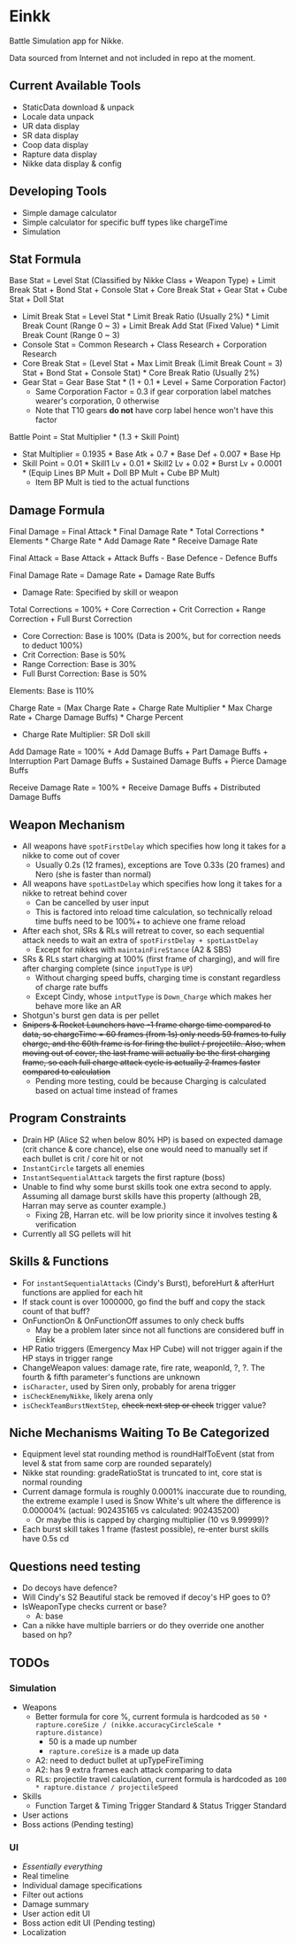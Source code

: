 # Einkk
Battle Simulation app for Nikke.

Data sourced from Internet and not included in repo at the moment.

## Current Available Tools
- StaticData download & unpack
- Locale data unpack
- UR data display
- SR data display
- Coop data display
- Rapture data display
- Nikke data display & config

## Developing Tools
- Simple damage calculator
- Simple calculator for specific buff types like chargeTime
- Simulation

## Stat Formula
Base Stat = Level Stat (Classified by Nikke Class + Weapon Type) + Limit Break Stat + Bond Stat + Console Stat + Core Break Stat + Gear Stat + Cube Stat + Doll Stat
- Limit Break Stat = Level Stat * Limit Break Ratio (Usually 2%) * Limit Break Count (Range 0 ~ 3) + Limit Break Add Stat (Fixed Value) * Limit Break Count (Range 0 ~ 3)
- Console Stat = Common Research + Class Research + Corporation Research
- Core Break Stat = (Level Stat + Max Limit Break (Limit Break Count = 3) Stat + Bond Stat + Console Stat) * Core Break Ratio (Usually 2%)
- Gear Stat = Gear Base Stat * (1 + 0.1 * Level + Same Corporation Factor)
  - Same Corporation Factor = 0.3 if gear corporation label matches wearer's corporation, 0 otherwise
  - Note that T10 gears **do not** have corp label hence won't have this factor

Battle Point = Stat Multiplier * (1.3 + Skill Point)
- Stat Multiplier = 0.1935 * Base Atk + 0.7 * Base Def + 0.007 * Base Hp
- Skill Point = 0.01 * Skill1 Lv + 0.01 * Skill2 Lv + 0.02 * Burst Lv + 0.0001 * (Equip Lines BP Mult + Doll BP Mult + Cube BP Mult)
  - Item BP Mult is tied to the actual functions

## Damage Formula

Final Damage = Final Attack * Final Damage Rate * Total Corrections * Elements * Charge Rate * Add Damage Rate * Receive Damage Rate

Final Attack = Base Attack + Attack Buffs - Base Defence - Defence Buffs
   
Final Damage Rate = Damage Rate + Damage Rate Buffs
  - Damage Rate: Specified by skill or weapon
  
Total Corrections = 100% + Core Correction + Crit Correction + Range Correction + Full Burst Correction
  - Core Correction: Base is 100% (Data is 200%, but for correction needs to deduct 100%)
  - Crit Correction: Base is 50%
  - Range Correction: Base is 30%
  - Full Burst Correction: Base is 50%

Elements: Base is 110%

Charge Rate = (Max Charge Rate + Charge Rate Multiplier * Max Charge Rate + Charge Damage Buffs) * Charge Percent
  - Charge Rate Multiplier: SR Doll skill

Add Damage Rate = 100% + Add Damage Buffs + Part Damage Buffs + Interruption Part Damage Buffs + Sustained Damage Buffs + Pierce Damage Buffs

Receive Damage Rate = 100% + Receive Damage Buffs + Distributed Damage Buffs

## Weapon Mechanism

- All weapons have `spotFirstDelay` which specifies how long it takes for a nikke to come out of cover
  - Usually 0.2s (12 frames), exceptions are Tove 0.33s (20 frames) and Nero (she is faster than normal)
- All weapons have `spotLastDelay` which specifies how long it takes for a nikke to retreat behind cover
  - Can be cancelled by user input
  - This is factored into reload time calculation, so technically reload time buffs need to be 100%+ to achieve one frame reload
- After each shot, SRs & RLs will retreat to cover, so each sequential attack needs to wait an extra of `spotFirstDelay + spotLastDelay`
  - Except for nikkes with `maintainFireStance` (A2 & SBS)
- SRs & RLs start charging at 100% (first frame of charging), and will fire after charging complete (since `inputType` is `UP`)
  - Without charging speed buffs, charging time is constant regardless of charge rate buffs
  - Except Cindy, whose `intputType` is `Down_Charge` which makes her behave more like an AR
- Shotgun's burst gen data is per pellet
- ~~Snipers & Rocket Launchers have -1 frame charge time compared to data, so chargeTime = 60 frames (from 1s) only needs
    59 frames to fully charge, and the 60th frame is for firing the bullet / projectile. Also, when moving out of cover,
    the last frame will actually be the first charging frame, so each full charge attack cycle is actually 2 frames faster
    compared to calculation~~
  - Pending more testing, could be because Charging is calculated based on actual time instead of frames

## Program Constraints
- Drain HP (Alice S2 when below 80% HP) is based on expected damage (crit chance & core chance), else one would need to
manually set if each bullet is crit / core hit or not
- `InstantCircle` targets all enemies
- `InstantSequentialAttack` targets the first rapture (boss)
- Unable to find why some burst skills took one extra second to apply. Assuming all damage burst skills have this property
(although 2B, Harran may serve as counter example.)
  - Fixing 2B, Harran etc. will be low priority since it involves testing & verification
- Currently all SG pellets will hit

## Skills & Functions
- For `instantSequentialAttacks` (Cindy's Burst), beforeHurt & afterHurt functions are applied for each hit
- If stack count is over 1000000, go find the buff and copy the stack count of that buff?
- OnFunctionOn & OnFunctionOff assumes to only check buffs
  - May be a problem later since not all functions are considered buff in Einkk
- HP Ratio triggers (Emergency Max HP Cube) will not trigger again if the HP stays in trigger range
- ChangeWeapon values: damage rate, fire rate, weaponId, ?, ?. The fourth & fifth parameter's functions are unknown
- `isCharacter`, used by Siren only, probably for arena trigger
- `isCheckEnemyNikke`, likely arena only
- `isCheckTeamBurstNextStep`, ~~check next step or check~~ trigger value?


## Niche Mechanisms Waiting To Be Categorized
- Equipment level stat rounding method is roundHalfToEvent (stat from level & stat from same corp are rounded separately)
- Nikke stat rounding: gradeRatioStat is truncated to int, core stat is normal rounding
- Current damage formula is roughly 0.0001% inaccurate due to rounding, the extreme example I used is Snow White's ult
where the difference is 0.000004% (actual: 902435165 vs calculated: 902435200)
  - Or maybe this is capped by charging multiplier (10 vs 9.99999)?
- Each burst skill takes 1 frame (fastest possible), re-enter burst skills have 0.5s cd

## Questions need testing
- Do decoys have defence?
- Will Cindy's S2 Beautiful stack be removed if decoy's HP goes to 0? 
- IsWeaponType checks current or base?
  - A: base
- Can a nikke have multiple barriers or do they override one another based on hp?

## TODOs

### Simulation

- Weapons
  - Better formula for core %, current formula is hardcoded as `50 * rapture.coreSize / (nikke.accuracyCircleScale * rapture.distance)` 
    - 50 is a made up number
    - `rapture.coreSize` is a made up data
  - A2: need to deduct bullet at upTypeFireTiming
  - A2: has 9 extra frames each attack comparing to data
  - RLs: projectile travel calculation, current formula is hardcoded as `100 * rapture.distance / projectileSpeed`
- Skills
  - Function Target & Timing Trigger Standard & Status Trigger Standard
- User actions
- Boss actions (Pending testing)

### UI
- *Essentially everything*
- Real timeline
- Individual damage specifications
- Filter out actions
- Damage summary
- User action edit UI
- Boss action edit UI (Pending testing)
- Localization
